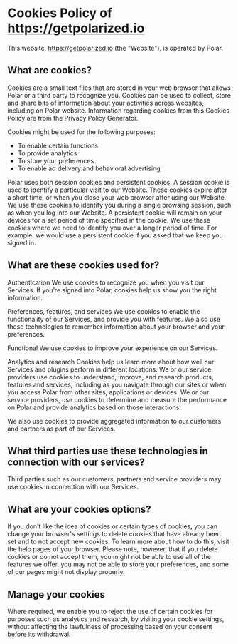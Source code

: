 # Cookies Policy of https://getpolarized.io

This website, https://getpolarized.io (the "Website"), is operated by Polar.

## What are cookies?
Cookies are a small text files that are stored in your web browser that allows Polar or a third party to recognize you. Cookies can be used to collect, store and share bits of information about your activities across websites, including on Polar website. Information regarding cookies from this Cookies Policy are from the Privacy Policy Generator.

Cookies might be used for the following purposes:
- To enable certain functions
- To provide analytics
- To store your preferences
- To enable ad delivery and behavioral advertising

Polar uses both session cookies and persistent cookies.
A session cookie is used to identify a particular visit to our Website. These cookies expire after a short time, or when you close your web browser after using our Website. We use these cookies to identify you during a single browsing session, such as when you log into our Website.
A persistent cookie will remain on your devices for a set period of time specified in the cookie. We use these cookies where we need to identify you over a longer period of time. For example, we would use a persistent cookie if you asked that we keep you signed in.

## What are these cookies used for?

Authentication
We use cookies to recognize you when you visit our Services. If you’re signed into Polar, cookies help us show you the right information.

Preferences, features, and services
We use cookies to enable the functionality of our Services, and provide you with features. We also use these technologies to remember information about your browser and your preferences.

Functional
We use cookies to improve your experience on our Services.

Analytics and research
Cookies help us learn more about how well our Services and plugins perform in different locations. We or our service providers use cookies to understand, improve, and research products, features and services, including as you navigate through our sites or when you access Polar from other sites, applications or devices. We or our service providers, use cookies to determine and measure the performance on Polar and provide analytics based on those interactions.

We also use cookies to provide aggregated information to our customers and partners as part of our Services.

## What third parties use these technologies in connection with our services?
Third parties such as our customers, partners and service providers may use cookies in connection with our Services.

## What are your cookies options?
If you don't like the idea of cookies or certain types of cookies, you can change your browser's settings to delete cookies that have already been set and to not accept new cookies. To learn more about how to do this, visit the help pages of your browser.
Please note, however, that if you delete cookies or do not accept them, you might not be able to use all of the features we offer, you may not be able to store your preferences, and some of our pages might not display properly.

## Manage your cookies
Where required, we enable you to reject the use of certain cookies for purposes such as analytics and research, by visiting your cookie settings, without affecting the lawfulness of processing based on your consent before its withdrawal. 
